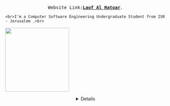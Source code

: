 

  <p align="center">
  <br>
  <samp>
    Website Link:<b><a rel="nofollow noopener noreferrer" target="_blank" href="https://ltdreamorgil.wordpress.com/">Laof Al Hatoar</a></b>.
    
    <br>I'm a Computer Software Engineering Undergraduate Student from ISR - Jerusalem .<br>

  </samp>
   <img src="https://media2.giphy.com/media/ZgTR3UQ9XAWDvqy9jv/giphy.gif?cid=ecf05e47r7piiyjngqgxi758s948orkri5uda7b3zjd6pzww&rid=giphy.gif&ct=g" width="200"/>
  </p>
  
  <details align="center">


  
  Building a website for the association using WordPress platform.
  Participante: 
  
| name  |git username  | role |
| :------------:|:---------------:| :-----:|
| Idan Kelman      | idankelman | designer |
| Elad David      | eladdavid5        |   project manager  |
|  Ofek Zada | ofekzada        |    programmer |
| Inbar Shmaya | inbarshmaya        |    programmer |
  
  </details>
